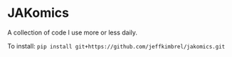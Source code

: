 # JAKomics

A collection of code I use more or less daily.

To install: `pip install git+https://github.com/jeffkimbrel/jakomics.git`
